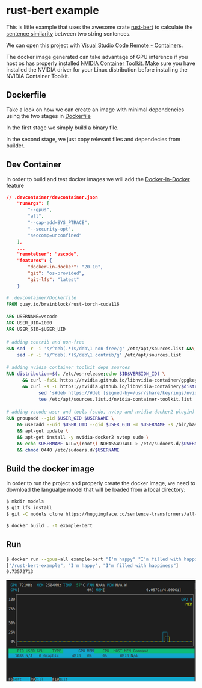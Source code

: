 # rust-bert example

This is little example that uses the awesome crate [rust-bert](https://github.com/guillaume-be/rust-bert) to calculate the [sentence similarity](https://huggingface.co/tasks/sentence-similarity) between two string sentences.

We can open this project with [Visual Studio Code Remote - Containers](https://code.visualstudio.com/docs/remote/containers).

The docker image generated can take advantage of GPU inference if you host os has properly installed [NVIDIA Container Toolkit](https://docs.nvidia.com/datacenter/cloud-native/container-toolkit/overview.html). Make sure you have installed the NVIDIA driver for your Linux distribution before installing the NVIDIA Container Toolkit.


## Dockerfile

Take a look on how we can create an image with minimal dependencies using the two stages in [Dockerfile](./Dockerfile)

In the first stage we simply build a binary file.

In the second stage, we just copy relevant files and dependecies from builder.


## Dev Container

In order to build and test docker images we will add the [Docker-In-Docker](https://github.com/microsoft/vscode-dev-containers/blob/main/script-library/docs/docker-in-docker.md) feature


```json 
// .devcontainer/devcontainer.json
	"runArgs": [
		"--gpus",
		"all",
		"--cap-add=SYS_PTRACE",
		"--security-opt",
		"seccomp=unconfined"
	],
    ...
	"remoteUser": "vscode",
	"features": {
		"docker-in-docker": "20.10",
		"git": "os-provided",
		"git-lfs": "latest"
	}

```


```dockerfile
# .devcontainer/Dockerfile 
FROM quay.io/brainblock/rust-torch-cuda116

ARG USERNAME=vscode
ARG USER_UID=1000
ARG USER_GID=$USER_UID

# adding contrib and non-free
RUN sed -r -i 's/^deb(.*)$/deb\1 non-free/g' /etc/apt/sources.list &&\
    sed -r -i 's/^deb(.*)$/deb\1 contrib/g' /etc/apt/sources.list

# adding nvidia container toolkit deps sources
RUN distribution=$(. /etc/os-release;echo $ID$VERSION_ID) \
      && curl -fsSL https://nvidia.github.io/libnvidia-container/gpgkey | gpg --dearmor -o /usr/share/keyrings/nvidia-container-toolkit-keyring.gpg \
      && curl -s -L https://nvidia.github.io/libnvidia-container/$distribution/libnvidia-container.list | \
            sed 's#deb https://#deb [signed-by=/usr/share/keyrings/nvidia-container-toolkit-keyring.gpg] https://#g' | \
            tee /etc/apt/sources.list.d/nvidia-container-toolkit.list

# adding vscode user and tools (sudo, nvtop and nvidia-docker2 plugin)
RUN groupadd --gid $USER_GID $USERNAME \
    && useradd --uid $USER_UID --gid $USER_GID -m $USERNAME -s /bin/bash \
    && apt-get update \
    && apt-get install -y nvidia-docker2 nvtop sudo \
    && echo $USERNAME ALL=\(root\) NOPASSWD:ALL > /etc/sudoers.d/$USERNAME \
    && chmod 0440 /etc/sudoers.d/$USERNAME

```

## Build the docker image

In order to run the project and properly create the docker image, we need to download the langualge model that will be loaded from a local directory:

```bash
$ mkdir models
$ git lfs install
$ git -C models clone https://huggingface.co/sentence-transformers/all-MiniLM-L12-v2
```


```bash
$ docker build . -t example-bert
```


## Run
```bash
$ docker run --gpus=all example-bert "I'm happy" "I'm filled with happiness"
["/rust-bert-example", "I'm happy", "I'm filled with happiness"]
0.73572713
```


![alt nvtop capture](./imgs/nvtop-capture.png "You can check GPU usage with nvtop") 


